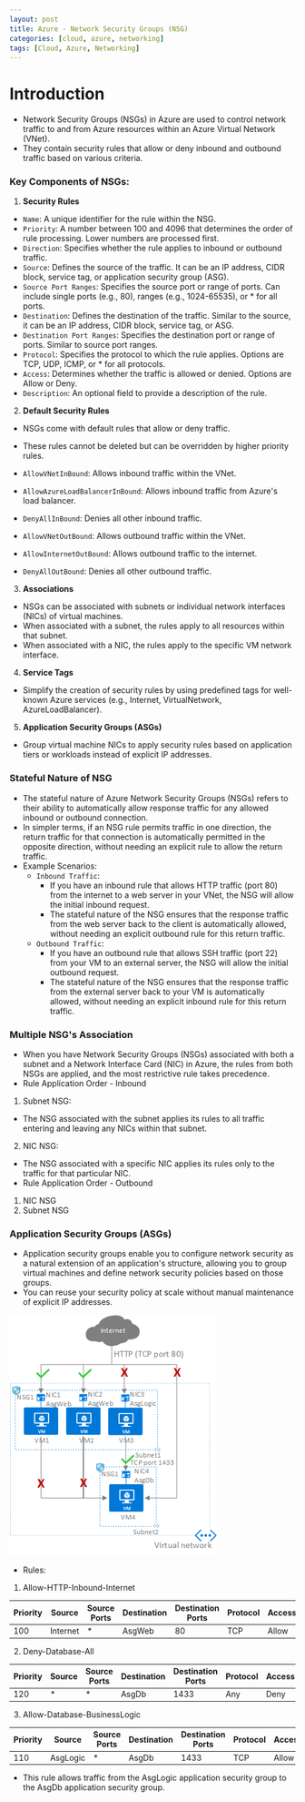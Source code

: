 ```yaml
---
layout: post
title: Azure - Network Security Groups (NSG)
categories: [cloud, azure, networking]
tags: [Cloud, Azure, Networking]
---
```


# Introduction
- Network Security Groups (NSGs) in Azure are used to control network traffic to and from Azure resources within an Azure Virtual Network (VNet). 
- They contain security rules that allow or deny inbound and outbound traffic based on various criteria. 

### Key Components of NSGs:

1. **Security Rules**

- `Name`: A unique identifier for the rule within the NSG.
- `Priority`: A number between 100 and 4096 that determines the order of rule processing. Lower numbers are processed first.
- `Direction`: Specifies whether the rule applies to inbound or outbound traffic.
- `Source`: Defines the source of the traffic. It can be an IP address, CIDR block, service tag, or application security group (ASG).
- `Source Port Ranges`: Specifies the source port or range of ports. Can include single ports (e.g., 80), ranges (e.g., 1024-65535), or * for all ports.
- `Destination`: Defines the destination of the traffic. Similar to the source, it can be an IP address, CIDR block, service tag, or ASG.
- `Destination Port Ranges`: Specifies the destination port or range of ports. Similar to source port ranges.
- `Protocol`: Specifies the protocol to which the rule applies. Options are TCP, UDP, ICMP, or * for all protocols.
- `Access`: Determines whether the traffic is allowed or denied. Options are Allow or Deny.
- `Description`: An optional field to provide a description of the rule.

2. **Default Security Rules**

- NSGs come with default rules that allow or deny traffic. 
- These rules cannot be deleted but can be overridden by higher priority rules.

- `AllowVNetInBound`: Allows inbound traffic within the VNet.
- `AllowAzureLoadBalancerInBound`: Allows inbound traffic from Azure's load balancer.
- `DenyAllInBound`: Denies all other inbound traffic.
- `AllowVNetOutBound`: Allows outbound traffic within the VNet.
- `AllowInternetOutBound`: Allows outbound traffic to the internet.
- `DenyAllOutBound`: Denies all other outbound traffic.

3. **Associations**
- NSGs can be associated with subnets or individual network interfaces (NICs) of virtual machines.
- When associated with a subnet, the rules apply to all resources within that subnet.
- When associated with a NIC, the rules apply to the specific VM network interface.

4. **Service Tags**
- Simplify the creation of security rules by using predefined tags for well-known Azure services (e.g., Internet, VirtualNetwork, AzureLoadBalancer).

5. **Application Security Groups (ASGs)**
- Group virtual machine NICs to apply security rules based on application tiers or workloads instead of explicit IP addresses.


### Stateful Nature of NSG
- The stateful nature of Azure Network Security Groups (NSGs) refers to their ability to automatically allow response traffic for any allowed inbound or outbound connection. 
- In simpler terms, if an NSG rule permits traffic in one direction, the return traffic for that connection is automatically permitted in the opposite direction, without needing an explicit rule to allow the return traffic.
- Example Scenarios:
    + `Inbound Traffic`: 
        - If you have an inbound rule that allows HTTP traffic (port 80) from the internet to a web server in your VNet, the NSG will allow the initial inbound request. 
        - The stateful nature of the NSG ensures that the response traffic from the web server back to the client is automatically allowed, without needing an explicit outbound rule for this return traffic.
    + `Outbound Traffic`: 
        - If you have an outbound rule that allows SSH traffic (port 22) from your VM to an external server, the NSG will allow the initial outbound request. 
        - The stateful nature of the NSG ensures that the response traffic from the external server back to your VM is automatically allowed, without needing an explicit inbound rule for this return traffic.

### Multiple NSG's Association
- When you have Network Security Groups (NSGs) associated with both a subnet and a Network Interface Card (NIC) in Azure, the rules from both NSGs are applied, and the most restrictive rule takes precedence. 
- Rule Application Order - Inbound
1. Subnet NSG:
- The NSG associated with the subnet applies its rules to all traffic entering and leaving any NICs within that subnet.
2. NIC NSG:
- The NSG associated with a specific NIC applies its rules only to the traffic for that particular NIC.
- Rule Application Order - Outbound
1. NIC NSG
2. Subnet NSG


### Application Security Groups (ASGs)
- Application security groups enable you to configure network security as a natural extension of an application's structure, allowing you to group virtual machines and define network security policies based on those groups. 
- You can reuse your security policy at scale without manual maintenance of explicit IP addresses. 

![Application Security Groups](/assets/img/cloud/azure/networking/application-security-groups.png)

- Rules:
1. Allow-HTTP-Inbound-Internet

| Priority | Source   | Source Ports | Destination | Destination Ports | Protocol | Access |
|----------|----------|--------------|-------------|-------------------|----------|--------|
| 100      | Internet | *            | AsgWeb      | 80                | TCP      | Allow  |

2. Deny-Database-All

| Priority | Source | Source Ports | Destination | Destination Ports | Protocol | Access |
|----------|--------|--------------|-------------|-------------------|----------|--------|
| 120      | *      | *            | AsgDb       | 1433              | Any      | Deny   |

3. Allow-Database-BusinessLogic

| Priority | Source   | Source Ports | Destination | Destination Ports | Protocol | Access |
|----------|----------|--------------|-------------|-------------------|----------|--------|
| 110      | AsgLogic | *            | AsgDb       | 1433              | TCP      | Allow  |

- This rule allows traffic from the AsgLogic application security group to the AsgDb application security group.